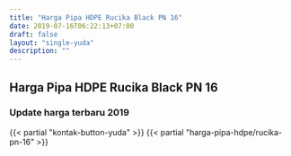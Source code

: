 ```yaml
---
title: "Harga Pipa HDPE Rucika Black PN 16"
date: 2019-07-16T06:22:13+07:00
draft: false
layout: "single-yuda"
description: ""
---
```



## Harga Pipa HDPE Rucika Black PN 16
### Update harga terbaru 2019
{{< partial "kontak-button-yuda" >}}
{{< partial "harga-pipa-hdpe/rucika-pn-16" >}}